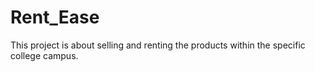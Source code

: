# Rent_Ease

This project is about selling and renting the products within the specific college campus.
